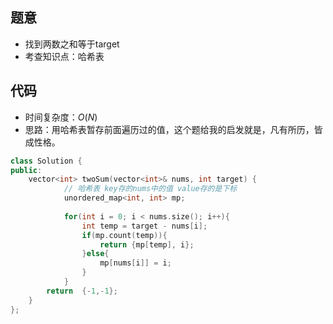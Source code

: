 ## 题意

-   找到两数之和等于target
-   考查知识点：哈希表

## 代码

-   时间复杂度：$O(N)$
-   思路：用哈希表暂存前面遍历过的值，这个题给我的启发就是，凡有所历，皆成性格。

```cpp
class Solution {
public:
    vector<int> twoSum(vector<int>& nums, int target) {
            // 哈希表 key存的nums中的值 value存的是下标
            unordered_map<int, int> mp;
            
            for(int i = 0; i < nums.size(); i++){
                int temp = target - nums[i];
                if(mp.count(temp)){
                    return {mp[temp], i};
                }else{
                    mp[nums[i]] = i;
                }
            }
        return  {-1,-1};
    }
};
```

